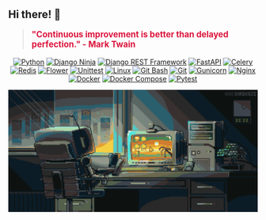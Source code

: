 ## Hi there! 👋

<p align="center">
    <blockquote style="color: crimson; font-size: larger;"><strong>"Continuous improvement is better than delayed perfection." - Mark Twain</strong></blockquote>
</p>

<p align="center">
    <a href="#"><img src="https://img.shields.io/badge/-Python-3776AB?style=flat-square&logo=Python" alt="Python"></a>
    <a href="#"><img src="https://img.shields.io/badge/-Django%20Ninja-000000?style=flat-square&logo=Django%20Ninja" alt="Django Ninja"></a>
    <a href="#"><img src="https://img.shields.io/badge/-Django%20REST%20Framework-092E20?style=flat-square&logo=Django" alt="Django REST Framework"></a>
    <a href="#"><img src="https://img.shields.io/badge/-FastAPI-009688?style=flat-square&logo=FastAPI" alt="FastAPI"></a>
    <a href="#"><img src="https://img.shields.io/badge/-Celery-3B403B?style=flat-square&logo=Celery" alt="Celery"></a>
    <a href="#"><img src="https://img.shields.io/badge/-Redis-DC382D?style=flat-square&logo=Redis" alt="Redis"></a>
    <a href="#"><img src="https://img.shields.io/badge/-Flower-FF0000?style=flat-square&logo=Flower" alt="Flower"></a>
    <a href="#"><img src="https://img.shields.io/badge/-Unittest-0175C2?style=flat-square" alt="Unittest"></a>
    <a href="#"><img src="https://img.shields.io/badge/-Linux-FCC624?style=flat-square&logo=Linux" alt="Linux"></a>
    <a href="#"><img src="https://img.shields.io/badge/-Git%20Bash-000000?style=flat-square&logo=Git" alt="Git Bash"></a>
    <a href="#"><img src="https://img.shields.io/badge/-Git-F05032?style=flat-square&logo=Git" alt="Git"></a>
    <a href="#"><img src="https://img.shields.io/badge/-Gunicorn-000000?style=flat-square&logo=Gunicorn" alt="Gunicorn"></a>
    <a href="#"><img src="https://img.shields.io/badge/-Nginx-269539?style=flat-square&logo=Nginx" alt="Nginx"></a>
    <a href="#"><img src="https://img.shields.io/badge/-Docker-2496ED?style=flat-square&logo=Docker" alt="Docker"></a>
    <a href="#"><img src="https://img.shields.io/badge/-Docker%20Compose-2496ED?style=flat-square&logo=Docker%20Compose" alt="Docker Compose"></a>
    <a href="#"><img src="https://img.shields.io/badge/-Pytest-1E40AF?style=flat-square&logo=Pytest" alt="Pytest"></a>
</p>

<p align="center">
    <img src="assets/readme.gif" alt="README GIF">
</p>
